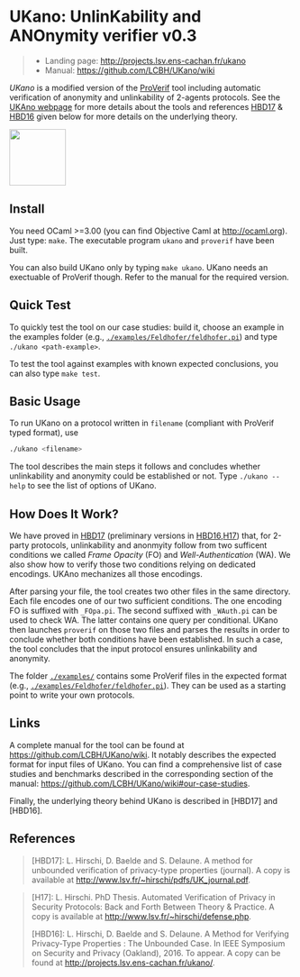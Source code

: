 # UKano: UnlinKability and ANOnymity verifier v0.3
> - Landing page: http://projects.lsv.ens-cachan.fr/ukano
> - Manual: https://github.com/LCBH/UKano/wiki

*UKano* is a modified version of the [ProVerif](http://proverif.inria.fr)
tool including automatic verification of anonymity and unlinkability of 2-agents protocols.
See the [UKAno webpage](http://projects.lsv.ens-cachan.fr/ukano/) for more details about the tools
and references [HBD17](#links) & [HBD16](#links) given below for more details on
the underlying theory.

<img align="center" src="http://projects.lsv.ens-cachan.fr/ukano/pictures/International_justice_and_privacy.jpg" width="100" />


## Install

You need OCaml >=3.00 (you can find Objective Caml at http://ocaml.org).
Just type: `make`.
The executable program `ukano` and `proverif` have been built.

You can also build UKano only by typing `make ukano`.
UKano needs an exectuable of ProVerif though. Refer to the manual
for the required version.


## Quick Test
To quickly test the tool on our case studies: build it, choose an example
in the examples folder (e.g., [`./examples/Feldhofer/feldhofer.pi`](./examples/Feldhofer/feldhofer.pi))
and type `./ukano <path-example>`.

To test the tool against examples with known expected conclusions, you can also type `make test`.


## Basic Usage
To run UKano on a protocol written in `filename` (compliant with ProVerif typed format), use
```bash
./ukano <filename>
```
The tool describes the main steps it follows and concludes whether unlinkability
and anonymity could be established or not. Type `./ukano --help` to see the list
of options of UKano.


## How Does It Work?
We have proved in [HBD17](#references) (preliminary versions in [HBD16](#references),[H17](#references))
that, for 2-party protocols, unlinkability and anonmyity follow from two sufficent conditions we
called *Frame Opacity* (FO) and *Well-Authentication* (WA). We also show how to verify those two
conditions relying on dedicated encodings.
UKAno mechanizes all those encodings.

After parsing your file, the tool creates two other files in the same
directory. Each file encodes one of our two sufficient conditions. 
The one encoding FO is suffixed with `_FOpa.pi`. The second suffixed
with `_WAuth.pi` can be used to check WA. The latter contains one query
per conditional.
UKano then launches `proverif` on those two files and parses the results
in order to conclude whether both conditions have been established. In such
a case, the tool concludes that the input protocol ensures unlinkability and
anonymity.

The folder [`./examples/`](./examples) contains some ProVerif files in the expected
format (e.g., [`./examples/Feldhofer/feldhofer.pi`](./examples/Feldhofer/feldhofer.pi)). 
They can be used as a starting point to write your own protocols.


## Links

A complete manual for the tool can be found at https://github.com/LCBH/UKano/wiki. It notably
describes the expected format for input files of UKano.
You can find a comprehensive list of case studies and benchmarks described in the corresponding
section of the manual: https://github.com/LCBH/UKano/wiki#our-case-studies.


Finally, the underlying theory behind UKano is described in [HBD17] and [HBD16].


## References
> [HBD17]: L. Hirschi, D. Baelde and S. Delaune.
>     A method for unbounded verification of privacy-type properties (journal).
>     A copy is available at http://www.lsv.fr/~hirschi/pdfs/UK_journal.pdf.

> 
> [H17]: L. Hirschi.
>     PhD Thesis.
>     Automated Verification of Privacy in Security Protocols:
>     Back and Forth Between Theory & Practice.
>     A copy is available at http://www.lsv.fr/~hirschi/defense.php.
> 
> [HBD16]: L. Hirschi, D. Baelde and S. Delaune.
>     A Method for Verifying Privacy-Type Properties : The Unbounded Case.
>     In IEEE Symposium on Security and Privacy (Oakland), 2016. To appear.
>     A copy can be found at http://projects.lsv.ens-cachan.fr/ukano/.
